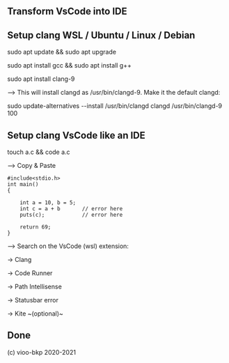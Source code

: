 ## Transform VsCode into IDE ##

## Setup clang WSL / Ubuntu / Linux / Debian ##

sudo apt update && sudo apt upgrade

sudo apt install gcc && sudo apt install g++

sudo apt install clang-9

--> This will install clangd as /usr/bin/clangd-9. Make it the default clangd:

sudo update-alternatives --install /usr/bin/clangd clangd /usr/bin/clangd-9 100

## Setup clang VsCode like an IDE ##

touch a.c && code a.c

--> Copy & Paste

    #include<stdio.h>
    int main()
    {
    
        int a = 10, b = 5;
        int c = a + b       // error here
        puts(c);            // error here

        return 69;
    }

--> Search on the VsCode (wsl) extension:

-> Clang

-> Code Runner

-> Path Intellisense

-> Statusbar error

-> Kite ~(optional)~

## Done ##

(c) vioo-bkp 2020-2021
